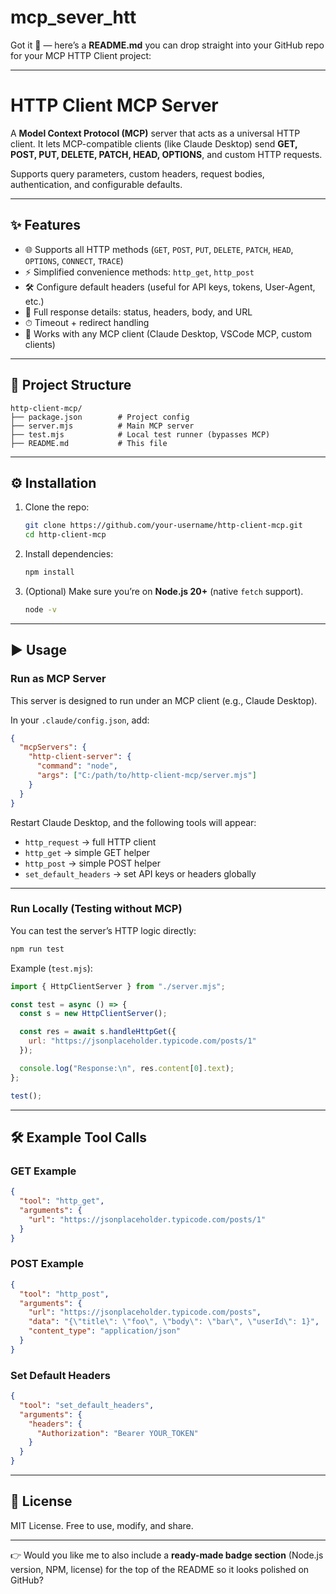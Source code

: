 # mcp_sever_htt
Got it 🚀 — here’s a **README.md** you can drop straight into your GitHub repo for your MCP HTTP Client project:

---

# HTTP Client MCP Server

A **Model Context Protocol (MCP)** server that acts as a universal HTTP client.
It lets MCP-compatible clients (like Claude Desktop) send **GET, POST, PUT, DELETE, PATCH, HEAD, OPTIONS**, and custom HTTP requests.

Supports query parameters, custom headers, request bodies, authentication, and configurable defaults.

---

## ✨ Features

* 🌐 Supports all HTTP methods (`GET`, `POST`, `PUT`, `DELETE`, `PATCH`, `HEAD`, `OPTIONS`, `CONNECT`, `TRACE`)
* ⚡ Simplified convenience methods: `http_get`, `http_post`
* 🛠 Configure default headers (useful for API keys, tokens, User-Agent, etc.)
* 📑 Full response details: status, headers, body, and URL
* ⏱ Timeout + redirect handling
* 🧰 Works with any MCP client (Claude Desktop, VSCode MCP, custom clients)

---

## 📂 Project Structure

```
http-client-mcp/
├── package.json        # Project config
├── server.mjs          # Main MCP server
├── test.mjs            # Local test runner (bypasses MCP)
├── README.md           # This file
```

---

## ⚙️ Installation

1. Clone the repo:

   ```bash
   git clone https://github.com/your-username/http-client-mcp.git
   cd http-client-mcp
   ```

2. Install dependencies:

   ```bash
   npm install
   ```

3. (Optional) Make sure you’re on **Node.js 20+** (native `fetch` support).

   ```bash
   node -v
   ```

---

## ▶️ Usage

### Run as MCP Server

This server is designed to run under an MCP client (e.g., Claude Desktop).

In your `.claude/config.json`, add:

```json
{
  "mcpServers": {
    "http-client-server": {
      "command": "node",
      "args": ["C:/path/to/http-client-mcp/server.mjs"]
    }
  }
}
```

Restart Claude Desktop, and the following tools will appear:

* `http_request` → full HTTP client
* `http_get` → simple GET helper
* `http_post` → simple POST helper
* `set_default_headers` → set API keys or headers globally

---

### Run Locally (Testing without MCP)

You can test the server’s HTTP logic directly:

```bash
npm run test
```

Example (`test.mjs`):

```js
import { HttpClientServer } from "./server.mjs";

const test = async () => {
  const s = new HttpClientServer();

  const res = await s.handleHttpGet({
    url: "https://jsonplaceholder.typicode.com/posts/1"
  });

  console.log("Response:\n", res.content[0].text);
};

test();
```

---

## 🛠 Example Tool Calls

### GET Example

```json
{
  "tool": "http_get",
  "arguments": {
    "url": "https://jsonplaceholder.typicode.com/posts/1"
  }
}
```

### POST Example

```json
{
  "tool": "http_post",
  "arguments": {
    "url": "https://jsonplaceholder.typicode.com/posts",
    "data": "{\"title\": \"foo\", \"body\": \"bar\", \"userId\": 1}",
    "content_type": "application/json"
  }
}
```

### Set Default Headers

```json
{
  "tool": "set_default_headers",
  "arguments": {
    "headers": {
      "Authorization": "Bearer YOUR_TOKEN"
    }
  }
}
```

---

## 📜 License

MIT License. Free to use, modify, and share.

---

👉 Would you like me to also include a **ready-made badge section** (Node.js version, NPM, license) for the top of the README so it looks polished on GitHub?

